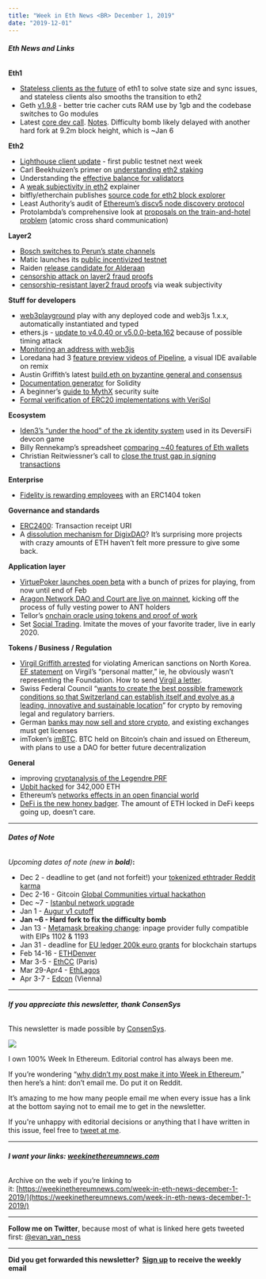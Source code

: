 ```yaml
---
title: "Week in Eth News <BR> December 1, 2019"
date: "2019-12-01"
---
```


###### **Eth News and Links**

**Eth1**

- [Stateless clients as the future](https://medium.com/@pipermerriam/stateless-clients-a-new-direction-for-ethereum-1-x-e70d30dc27aa) of eth1 to solve state size and sync issues, and stateless clients also smooths the transition to eth2
- Geth [v1.9.8](https://github.com/ethereum/go-ethereum/releases/tag/v1.9.8) - better trie cacher cuts RAM use by 1gb and the codebase switches to Go modules
- Latest [core dev call](https://www.youtube.com/watch?v=7LIRsFHRK2A). [Notes](https://twitter.com/TimBeiko/status/1200418999680540674). Difficulty bomb likely delayed with another hard fork at 9.2m block height, which is ~Jan 6  
    

**Eth2**

- [Lighthouse client update](https://lighthouse.sigmaprime.io/update-18.html) - first public testnet next week
- Carl Beekhuizen’s primer on [understanding eth2 staking](https://blog.ethereum.org/2019/11/27/Validated-Staking-on-eth2-0/)
- Understanding the [effective balance for validators](https://www.attestant.io/posts/understanding-validator-effective-balance/)
- A [weak subjectivity in eth2](https://www.symphonious.net/2019/11/27/exploring-ethereum-2-weak-subjectivity-period/) explainer
- bitfly/etherchain publishes [source code for eth2 block explorer](https://github.com/gobitfly/eth2-beaconchain-explorer)
- Least Authority’s audit of [Ethereum’s discv5 node discovery protocol](https://leastauthority.com/blog/ethereum-node-discovery-protocol-audit/)
- Protolambda’s comprehensive look at [proposals on the train-and-hotel problem](https://ethresear.ch/t/commit-capabilities-atomic-cross-shard-communication/6509) (atomic cross shard communication)

**Layer2**

- [Bosch switches to Perun’s state channels](https://www.bosch.com/research/updates/economy-of-things/)
- Matic launches its [public incentivized testnet](https://blog.matic.network/getting-ready-to-run-validator-nodes-on-the-matic-testnet/)
- Raiden [release candidate for Alderaan](https://github.com/raiden-network/raiden/releases/tag/v0.200.0-rc2)
- [censorship attack on layer2 fraud proofs](https://ethresear.ch/t/non-attributable-censorship-attack-on-fraud-proof-based-layer2-protocols/6492)
- [censorship-resistant layer2 fraud proofs](https://ethresear.ch/t/simple-censorship-resistance-for-on-chain-fraud-proofs-via-weak-subjectivity/6523) via weak subjectivity

**Stuff for developers**

- [web3playground](https://web3playground.io/) play with any deployed code and web3js 1.x.x, automatically instantiated and typed
- ethers.js - [update to v4.0.40 or v5.0.0-beta.162](https://twitter.com/ethersproject/status/1198622823444402176) because of possible timing attack
- [Monitoring an address with web3js](https://medium.com/coinmonks/monitoring-an-ethereum-address-with-web3-js-970c0a3cf96d)
- Loredana had 3 [feature preview videos of Pipeline](https://www.youtube.com/channel/UCvttYMVLy72hqUolQqtO91Q), a visual IDE available on remix
- Austin Griffith’s latest [build.eth on byzantine general and consensus](https://twitter.com/austingriffith/status/1200444000970264577)
- [Documentation generator](https://github.com/clemlak/leafleth) for Solidity
- A beginner’s [guide to MythX](https://blog.mythx.io/howto/a-beginners-guide-to-mythx/) security suite
- [Formal verification of ERC20 implementations with VeriSol](https://forum.openzeppelin.com/t/formal-verification-of-erc20-implementations-with-verisol/1824)  
      
    

**Ecosystem**

- [Iden3’s “under the hood” of the zk identity system](https://iden3.io/post/nectar-token-airdrop-under-hood) used in its DeversiFi devcon game
- Billy Rennekamp’s spreadsheet [comparing ~40 features of Eth wallets](https://docs.google.com/spreadsheets/d/1SlJqRT3ii9GCA5UCcrHmUeAd_e7nb2qiPG_nw2etNRA/edit#gid=0)
- Christian Reitwiessner’s call to [close the trust gap in signing transactions](https://medium.com/@chriseth/closing-the-trust-gap-part-1-590a0765ac9d)

**Enterprise**

- [Fidelity is rewarding employees](https://www.financemagnates.com/cryptocurrency/news/fidelity-starts-to-reward-employees-in-crypto/) with an ERC1404 token  
    

**Governance and standards**

- [ERC2400](https://github.com/ethereum/EIPs/blob/9cbfcdb9149031cd56da15388aba1992c002888d/EIPS/eip-2400.md): Transaction receipt URI
- A [dissolution mechanism for DigixDAO](https://medium.com/digix/proposal-announcement-project-ragnarok-integrating-a-dissolution-mechanism-for-digixdao-354fd871e3e0)? It’s surprising more projects with crazy amounts of ETH haven’t felt more pressure to give some back.

**Application layer**

- [VirtuePoker launches open beta](https://medium.com/@VirtuePoker/virtue-poker-open-beta-launches-eee0c2896f7b) with a bunch of prizes for playing, from now until end of Feb
- [Aragon Network DAO and Court are live on mainnet](https://blog.aragon.one/aragon-network-deploy/), kicking off the process of fully vesting power to ANT holders
- Tellor’s [onchain oracle using tokens and proof of work](https://medium.com/@tellor/tellor-101-28ba5fe4cc7a)
- Set [Social Trading](https://medium.com/set-protocol/introducing-set-social-trading-ddd259ec3103). Imitate the moves of your favorite trader, live in early 2020.

**Tokens / Business / Regulation**

- [Virgil Griffith arrested](https://www.justice.gov/usao-sdny/pr/manhattan-us-attorney-announces-arrest-united-states-citizen-assisting-north-korea) for violating American sanctions on North Korea. [EF statement](https://twitter.com/econoar/status/1200803386787917826?s=21) on Virgil’s “personal matter,” ie, he obviously wasn’t representing the Foundation. How to send [Virgil a letter](https://twitter.com/josephdelong/status/1200952702211174400).
- Swiss Federal Council “[wants to create the best possible framework conditions so that Switzerland can establish itself and evolve as a leading, innovative and sustainable location](https://www.efd.admin.ch/efd/en/home/dokumentation/nsb-news_list.msg-id-77252.html)” for crypto by removing legal and regulatory barriers.
- German [banks may now sell and store crypto](https://decrypt.co/12603/new-law-makes-germany-crypto-heaven), and existing exchanges must get licenses
- imToken’s [imBTC](https://medium.com/imtoken/imbtc-a-new-kind-of-bitcoin-b1924f9bec62). BTC held on Bitcoin’s chain and issued on Ethereum, with plans to use a DAO for better future decentralization  
    

**General**

- improving [cryptanalysis of the Legendre PRF](https://eprint.iacr.org/2019/1357)
- [Upbit hacked](https://upbit.com/service_center/notice?id=1085) for 342,000 ETH
- Ethereum’s [networks effects in an open financial world](https://medium.com/@0xKiwi/network-effects-in-an-open-financial-world-251152b9467d)
- [DeFi is the new honey badger](https://thedefiant.substack.com/p/record-value-locked-shows-defi-is). The amount of ETH locked in DeFi keeps going up, doesn’t care.

* * *

###### **Dates of Note**

_Upcoming dates of note (new in **bold**)_**:**

- Dec 2 - deadline to get (and not forfeit!) your [tokenized ethtrader Reddit karma](https://new.reddit.com/r/ethtrader/comments/dwiu4f/donutsonethereum_registration_is_open/)
- Dec 2-16 - Gitcoin [Global Communities virtual hackathon](https://hackathons.gitcoin.co/global-communities)
- Dec ~7 - [Istanbul network upgrade](https://ethernodes.org/istanbul)
- Jan 1 - [Augur v1 cutoff](https://www.augur.net/blog/v1-cutoff-update/)
- **Jan ~6 - Hard fork to fix the difficulty bomb**
- Jan 13 - [Metamask breaking change](https://medium.com/metamask/breaking-changes-to-the-metamask-inpage-provider-b4dde069dd0a): inpage provider fully compatible with EIPs 1102 & 1193
- Jan 31 - deadline for [EU ledger 200k euro grants](https://fundingbox.com/spaces/ledger-ledger-news-and-updates/5dbfcb7d52317832f85906c8) for blockchain startups
- Feb 14-16 - [ETHDenver](https://www.ethdenver.com/)
- Mar 3-5 - [EthCC](https://ethcc.io/) (Paris)
- Mar 29-Apr4 - [EthLagos](https://ethlagos.io/)
- Apr 3-7 - [Edcon](https://www.edcon.io/) (Vienna)

* * *

###### **If you appreciate this newsletter, thank ConsenSys**

This newsletter is made possible by [ConsenSys](https://consensys.net/).  

[![](https://cdn.substack.com/image/fetch/w_1100,c_limit,f_auto,q_auto:good/https%3A%2F%2Fbucketeer-e05bbc84-baa3-437e-9518-adb32be77984.s3.amazonaws.com%2Fpublic%2Fimages%2F08f1b2fd-57e2-4d4b-bd42-730c769114be_240x240.jpeg)](https://cdn.substack.com/image/fetch/c_limit,f_auto,q_auto:good/https%3A%2F%2Fbucketeer-e05bbc84-baa3-437e-9518-adb32be77984.s3.amazonaws.com%2Fpublic%2Fimages%2F08f1b2fd-57e2-4d4b-bd42-730c769114be_240x240.jpeg)

I own 100% Week In Ethereum. Editorial control has always been me.

If you’re wondering “[why didn’t my post make it into Week in Ethereum](https://www.evanvanness.com/post/179914035841/why-didnt-my-post-make-the-newsletter),” then here’s a hint: don’t email me. Do put it on Reddit.

It’s amazing to me how many people email me when every issue has a link at the bottom saying not to email me to get in the newsletter.

If you're unhappy with editorial decisions or anything that I have written in this issue, feel free to [tweet at me](https://twitter.com/evan_van_ness).

* * *

###### **I want your links: [weekinethereumnews.com](https://weekinethereumnews.com/)**

Archive on the web if you’re linking to it: [https://weekinethereumnews.com/week-in-eth-news-december-1-2019/](https://weekinethereumnews.com/week-in-eth-news-december-1-2019/)

* * *

**Follow me on Twitter**, because most of what is linked here gets tweeted first: [@evan\_van\_ness](https://twitter.com/evan_van_ness)

* * *

**Did you get forwarded this newsletter?  [Sign up](https://weekinethereum.substack.com/subscribe#about) to receive the weekly email**
